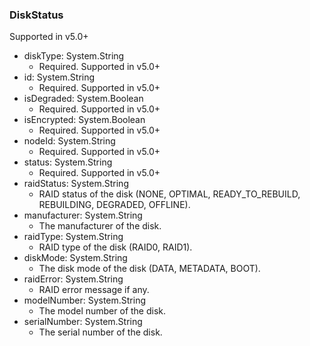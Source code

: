 ### DiskStatus
Supported in v5.0+

- diskType: System.String
  - Required. Supported in v5.0+
- id: System.String
  - Required. Supported in v5.0+
- isDegraded: System.Boolean
  - Required. Supported in v5.0+
- isEncrypted: System.Boolean
  - Required. Supported in v5.0+
- nodeId: System.String
  - Required. Supported in v5.0+
- status: System.String
  - Required. Supported in v5.0+
- raidStatus: System.String
  - RAID status of the disk (NONE, OPTIMAL, READY_TO_REBUILD, REBUILDING, DEGRADED, OFFLINE).
- manufacturer: System.String
  - The manufacturer of the disk.
- raidType: System.String
  - RAID type of the disk (RAID0, RAID1).
- diskMode: System.String
  - The disk mode of the disk (DATA, METADATA, BOOT).
- raidError: System.String
  - RAID error message if any.
- modelNumber: System.String
  - The model number of the disk.
- serialNumber: System.String
  - The serial number of the disk.
